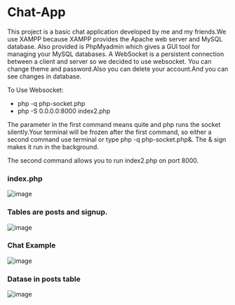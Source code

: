 # Chat-App
This project is a basic chat application developed by me and my friends.We use XAMPP because XAMPP provides the Apache web server and MySQL database. Also provided is PhpMyadmin which gives a GUI tool for managing your MySQL databases.
A WebSocket is a persistent connection between a client and server so we decided to use websocket.
You can change theme and password.Also you can delete your account.And you can see changes in database.

To Use Websocket:
- php -q php-socket.php
- php -S 0.0.0.0:8000 index2.php

The parameter in the first command means quite and php runs the socket silently.Your terminal will be frozen after the first command, so either a second command
use terminal or type php -q php-socket.php&. The & sign makes it run in the background.

The second command allows you to run index2.php on port 8000.

### index.php
![image](https://user-images.githubusercontent.com/81179702/124590670-15df8c80-de64-11eb-91c4-77374cb9b3f3.png)

### Tables are posts and signup.
![image](https://user-images.githubusercontent.com/81179702/124589242-6f46bc00-de62-11eb-9c1f-6e1cde79304f.png)

### Chat Example 
![image](https://user-images.githubusercontent.com/81179702/124590443-d1ec8780-de63-11eb-8cad-398bb28ff357.png)

### Datase in posts table
![image](https://user-images.githubusercontent.com/81179702/124589809-1297d100-de63-11eb-964e-6a1643e25b4c.png)









